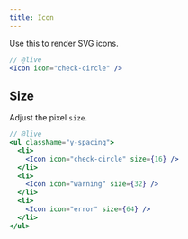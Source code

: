 ```yaml
---
title: Icon
---
```


Use this to render SVG icons.

```jsx
// @live
<Icon icon="check-circle" />
```

## Size

Adjust the pixel `size`.

```jsx
// @live
<ul className="y-spacing">
  <li>
    <Icon icon="check-circle" size={16} />
  </li>
  <li>
    <Icon icon="warning" size={32} />
  </li>
  <li>
    <Icon icon="error" size={64} />
  </li>
</ul>
```